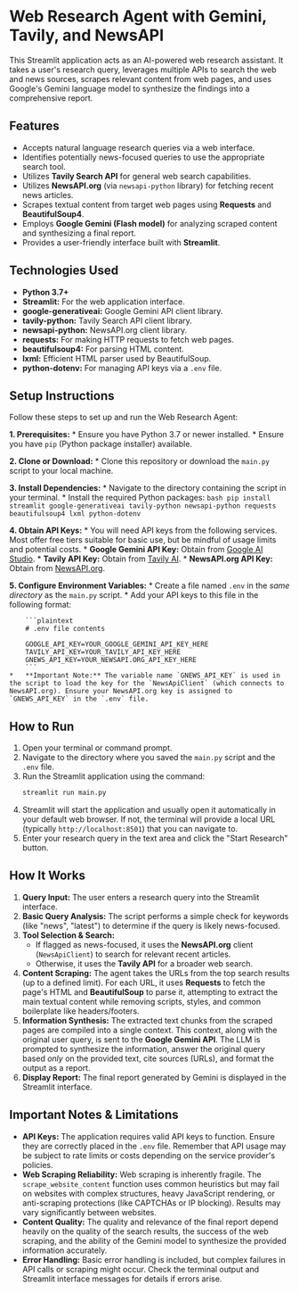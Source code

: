 # Web Research Agent with Gemini, Tavily, and NewsAPI

This Streamlit application acts as an AI-powered web research assistant. It takes a user's research query, leverages multiple APIs to search the web and news sources, scrapes relevant content from web pages, and uses Google's Gemini language model to synthesize the findings into a comprehensive report.

## Features

*   Accepts natural language research queries via a web interface.
*   Identifies potentially news-focused queries to use the appropriate search tool.
*   Utilizes **Tavily Search API** for general web search capabilities.
*   Utilizes **NewsAPI.org** (via `newsapi-python` library) for fetching recent news articles.
*   Scrapes textual content from target web pages using **Requests** and **BeautifulSoup4**.
*   Employs **Google Gemini (Flash model)** for analyzing scraped content and synthesizing a final report.
*   Provides a user-friendly interface built with **Streamlit**.

## Technologies Used

*   **Python 3.7+**
*   **Streamlit:** For the web application interface.
*   **google-generativeai:** Google Gemini API client library.
*   **tavily-python:** Tavily Search API client library.
*   **newsapi-python:** NewsAPI.org client library.
*   **requests:** For making HTTP requests to fetch web pages.
*   **beautifulsoup4:** For parsing HTML content.
*   **lxml:** Efficient HTML parser used by BeautifulSoup.
*   **python-dotenv:** For managing API keys via a `.env` file.

## Setup Instructions

Follow these steps to set up and run the Web Research Agent:

**1. Prerequisites:**
    *   Ensure you have Python 3.7 or newer installed.
    *   Ensure you have `pip` (Python package installer) available.

**2. Clone or Download:**
    *   Clone this repository or download the `main.py` script to your local machine.

**3. Install Dependencies:**
    *   Navigate to the directory containing the script in your terminal.
    *   Install the required Python packages:
        ```bash
        pip install streamlit google-generativeai tavily-python newsapi-python requests beautifulsoup4 lxml python-dotenv
        ```

**4. Obtain API Keys:**
    *   You will need API keys from the following services. Most offer free tiers suitable for basic use, but be mindful of usage limits and potential costs.
        *   **Google Gemini API Key:** Obtain from [Google AI Studio](https://aistudio.google.com/app/apikey).
        *   **Tavily API Key:** Obtain from [Tavily AI](https://tavily.com/).
        *   **NewsAPI.org API Key:** Obtain from [NewsAPI.org](https://newsapi.org/).

**5. Configure Environment Variables:**
    *   Create a file named `.env` in the *same directory* as the `main.py` script.
    *   Add your API keys to this file in the following format:

        ```plaintext
        # .env file contents

        GOOGLE_API_KEY=YOUR_GOOGLE_GEMINI_API_KEY_HERE
        TAVILY_API_KEY=YOUR_TAVILY_API_KEY_HERE
        GNEWS_API_KEY=YOUR_NEWSAPI.ORG_API_KEY_HERE
        ```
    *   **Important Note:** The variable name `GNEWS_API_KEY` is used in the script to load the key for the `NewsApiClient` (which connects to NewsAPI.org). Ensure your NewsAPI.org key is assigned to `GNEWS_API_KEY` in the `.env` file.

## How to Run

1.  Open your terminal or command prompt.
2.  Navigate to the directory where you saved the `main.py` script and the `.env` file.
3.  Run the Streamlit application using the command:
    ```bash
    streamlit run main.py
    ```
4.  Streamlit will start the application and usually open it automatically in your default web browser. If not, the terminal will provide a local URL (typically `http://localhost:8501`) that you can navigate to.
5.  Enter your research query in the text area and click the "Start Research" button.

## How It Works

1.  **Query Input:** The user enters a research query into the Streamlit interface.
2.  **Basic Query Analysis:** The script performs a simple check for keywords (like "news", "latest") to determine if the query is likely news-focused.
3.  **Tool Selection & Search:**
    *   If flagged as news-focused, it uses the **NewsAPI.org** client (`NewsApiClient`) to search for relevant recent articles.
    *   Otherwise, it uses the **Tavily API** for a broader web search.
4.  **Content Scraping:** The agent takes the URLs from the top search results (up to a defined limit). For each URL, it uses **Requests** to fetch the page's HTML and **BeautifulSoup** to parse it, attempting to extract the main textual content while removing scripts, styles, and common boilerplate like headers/footers.
5.  **Information Synthesis:** The extracted text chunks from the scraped pages are compiled into a single context. This context, along with the original user query, is sent to the **Google Gemini API**. The LLM is prompted to synthesize the information, answer the original query based *only* on the provided text, cite sources (URLs), and format the output as a report.
6.  **Display Report:** The final report generated by Gemini is displayed in the Streamlit interface.

## Important Notes & Limitations

*   **API Keys:** The application requires valid API keys to function. Ensure they are correctly placed in the `.env` file. Remember that API usage may be subject to rate limits or costs depending on the service provider's policies.
*   **Web Scraping Reliability:** Web scraping is inherently fragile. The `scrape_website_content` function uses common heuristics but may fail on websites with complex structures, heavy JavaScript rendering, or anti-scraping protections (like CAPTCHAs or IP blocking). Results may vary significantly between websites.
*   **Content Quality:** The quality and relevance of the final report depend heavily on the quality of the search results, the success of the web scraping, and the ability of the Gemini model to synthesize the provided information accurately.
*   **Error Handling:** Basic error handling is included, but complex failures in API calls or scraping might occur. Check the terminal output and Streamlit interface messages for details if errors arise.
